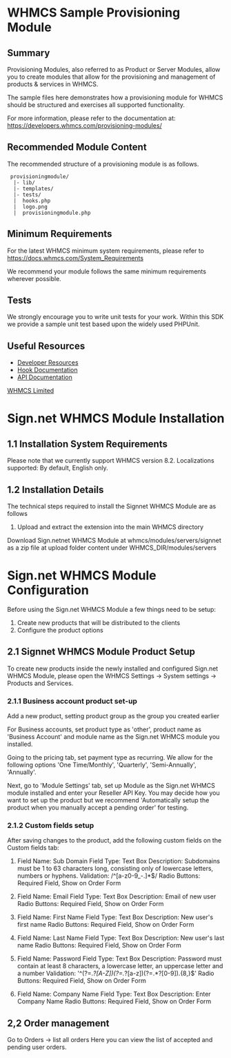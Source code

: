# WHMCS Sample Provisioning Module #

## Summary ##

Provisioning Modules, also referred to as Product or Server Modules, allow you
to create modules that allow for the provisioning and management of products &
services in WHMCS.

The sample files here demonstrates how a provisioning module for WHMCS should
be structured and exercises all supported functionality.

For more information, please refer to the documentation at:
https://developers.whmcs.com/provisioning-modules/

## Recommended Module Content ##

The recommended structure of a provisioning module is as follows.

```
 provisioningmodule/
  |- lib/
  |- templates/
  |- tests/
  |  hooks.php
  |  logo.png
  |  provisioningmodule.php
```

## Minimum Requirements ##

For the latest WHMCS minimum system requirements, please refer to
https://docs.whmcs.com/System_Requirements

We recommend your module follows the same minimum requirements wherever
possible.

## Tests ##

We strongly encourage you to write unit tests for your work. Within this SDK we
provide a sample unit test based upon the widely used PHPUnit.

## Useful Resources
* [Developer Resources](https://developers.whmcs.com/)
* [Hook Documentation](https://developers.whmcs.com/hooks/)
* [API Documentation](https://developers.whmcs.com/api/)

[WHMCS Limited](https://www.whmcs.com)

# Sign.net WHMCS Module Installation #


## 1.1 Installation System Requirements ##
Please note that we currently support WHMCS version 8.2.
Localizations supported: By default, English only.

## 1.2 Installation Details ##
The technical steps required to install the Signnet WHMCS Module are as follows
1. Upload and extract the extension into the main WHMCS directory

 Download Sign.netnet WHMCS Module at whmcs/modules/servers/signnet as a zip file at upload folder content
under WHMCS_DIR/modules/servers

# Sign.net WHMCS Module Configuration #
Before using the Sign.net WHMCS Module a few things need to be setup:
1. Create new products that will be distributed to the clients
2. Configure the product options

## 2.1 Signnet WHMCS Module Product Setup ##

To create new products inside the newly installed and configured Sign.net WHMCS
Module, please open the WHMCS Settings -> System settings -> Products and
Services.

### 2.1.1 Business account product set-up ###
Add a new product, setting product group as the group you created earlier

For Business accounts, set product type as 'other', product name as 'Business Account' and module name as the Sign.net WHMCS module you installed.

Going to the pricing tab, set payment type as recurring. We allow for the following options 'One Time/Monthly',	'Quarterly',	'Semi-Annually',	'Annually'.

Next, go to 'Module Settings' tab, set up Module as the Sign.net WHMCS module installed and enter your Reseller API Key. You may decide how you want to set up the product but we recommend 'Automatically setup the product when you manually accept a pending order' for testing.

### 2.1.2 Custom fields setup ###

After saving changes to the product, add the following custom fields on the
Custom fields tab:
1. Field Name: Sub Domain
  Field Type: Text Box
  Description: Subdomains must be 1 to 63 characters long, consisting only of lowercase letters, numbers or hyphens.
  Validation: /^[a-z0-9_\-.]*$/
  Radio Buttons:
    Required Field, Show on Order Form 

2. Field Name: Email
  Field Type: Text Box
  Description: Email of new user
  Radio Buttons:
    Required Field, Show on Order Form 

3. Field Name: First Name
  Field Type: Text Box
  Description: New user's first name
  Radio Buttons:
    Required Field, Show on Order Form

4. Field Name: Last Name
  Field Type: Text Box
  Description: New user's last name
  Radio Buttons:
    Required Field, Show on Order Form

5. Field Name: Password
  Field Type: Text Box
  Description: Password must contain at least 8 characters, a lowercase letter, an uppercase letter and a number
  Validation: '^(?=.*?[A-Z])(?=.*?[a-z])(?=.*?[0-9]).{8,}$'
  Radio Buttons:
    Required Field, Show on Order Form

6. Field Name: Company Name
  Field Type: Text Box
  Description: Enter Company Name
  Radio Buttons:
    Required Field, Show on Order Form   

## 2,2 Order management ##
Go to Orders -> list all orders
Here you can view the list of accepted and pending user orders.